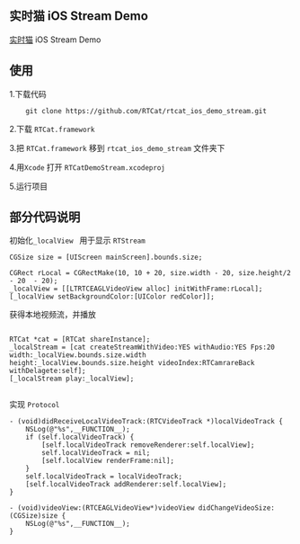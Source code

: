 ## 实时猫 iOS Stream Demo

[实时猫](https://shishimao.com) iOS Stream Demo

## 使用

1.下载代码
```
	git clone https://github.com/RTCat/rtcat_ios_demo_stream.git
```

2.下载 `RTCat.framework`

3.把 `RTCat.framework` 移到 `rtcat_ios_demo_stream` 文件夹下

4.用`Xcode` 打开 `RTCatDemoStream.xcodeproj`

5.运行项目


## 部分代码说明

初始化`_localView ` 用于显示 `RTStream`

```
CGSize size = [UIScreen mainScreen].bounds.size;
    
CGRect rLocal = CGRectMake(10, 10 + 20, size.width - 20, size.height/2 - 20  - 20);
_localView = [[LTRTCEAGLVideoView alloc] initWithFrame:rLocal];
[_localView setBackgroundColor:[UIColor redColor]];
```

获得本地视频流，并播放

```
    
RTCat *cat = [RTCat shareInstance];
_localStream = [cat createStreamWithVideo:YES withAudio:YES Fps:20 width:_localView.bounds.size.width height:_localView.bounds.size.height videoIndex:RTCamrareBack withDelagete:self];
[_localStream play:_localView];
    
```


实现 `Protocol`

```
- (void)didReceiveLocalVideoTrack:(RTCVideoTrack *)localVideoTrack {
    NSLog(@"%s",__FUNCTION__);
    if (self.localVideoTrack) {
        [self.localVideoTrack removeRenderer:self.localView];
        self.localVideoTrack = nil;
        [self.localView renderFrame:nil];
    }
    self.localVideoTrack = localVideoTrack;
    [self.localVideoTrack addRenderer:self.localView];
}

- (void)videoView:(RTCEAGLVideoView*)videoView didChangeVideoSize:(CGSize)size {
    NSLog(@"%s",__FUNCTION__);
}

```



